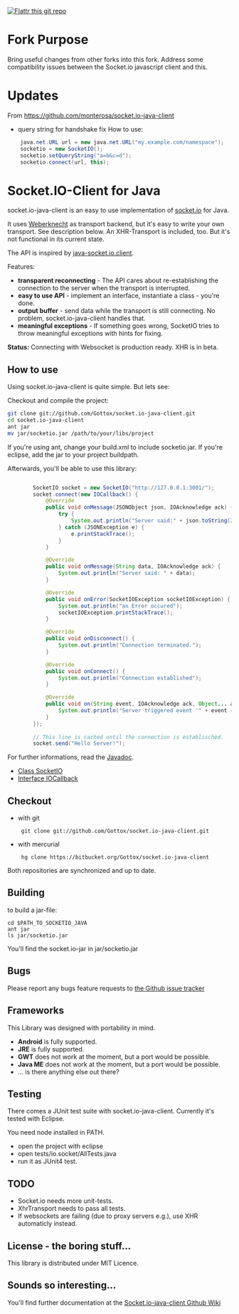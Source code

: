 [![Flattr this git repo](http://api.flattr.com/button/flattr-badge-large.png)](https://flattr.com/submit/auto?user_id=Gottox&url=https://github.com/Gottox/socket.io-java-client&title=socket.io-java-client&language=&tags=github&category=software)

# Fork Purpose

Bring useful changes from other forks into this fork.
Address some compatibility issues between the Socket.io javascript client and this.

# Updates

From https://github.com/monterosa/socket.io-java-client
 * query string for handshake fix
How to use:
``` java
    java.net.URL url = new java.net.URL("my.example.com/namespace");
    socketio = new SocketIO();
    socketio.setQueryString("a=b&c=d");
    socketio.connect(url, this);
```


# Socket.IO-Client for Java

socket.io-java-client is an easy to use implementation of [socket.io](http://socket.io) for Java.

It uses [Weberknecht](http://code.google.com/p/weberknecht/) as transport backend, but it's easy
to write your own transport. See description below. An XHR-Transport is included, too. But it's
not functional in its current state.

The API is inspired by [java-socket.io.client](https://github.com/benkay/java-socket.io.client).

Features:

 * __transparent reconnecting__ - The API cares about re-establishing the connection to the server
   when the transport is interrupted.
 * __easy to use API__ - implement an interface, instantiate a class - you're done.
 * __output buffer__ - send data while the transport is still connecting. No problem, socket.io-java-client handles that.
 * __meaningful exceptions__ - If something goes wrong, SocketIO tries to throw meaningful exceptions with hints for fixing.

__Status:__ Connecting with Websocket is production ready. XHR is in beta.


## How to use

Using socket.io-java-client is quite simple. But lets see:

Checkout and compile the project:

``` bash
git clone git://github.com/Gottox/socket.io-java-client.git
cd socket.io-java-client
ant jar
mv jar/socketio.jar /path/to/your/libs/project
```

If you're using ant, change your build.xml to include socketio.jar. If you're eclipse, add the jar to your project buildpath.

Afterwards, you'll be able to use this library: 

``` java

		SocketIO socket = new SocketIO("http://127.0.0.1:3001/");
		socket.connect(new IOCallback() {
			@Override
			public void onMessage(JSONObject json, IOAcknowledge ack) {
				try {
					System.out.println("Server said:" + json.toString(2));
				} catch (JSONException e) {
					e.printStackTrace();
				}
			}

			@Override
			public void onMessage(String data, IOAcknowledge ack) {
				System.out.println("Server said: " + data);
			}

			@Override
			public void onError(SocketIOException socketIOException) {
				System.out.println("an Error occured");
				socketIOException.printStackTrace();
			}

			@Override
			public void onDisconnect() {
				System.out.println("Connection terminated.");
			}

			@Override
			public void onConnect() {
				System.out.println("Connection established");
			}

			@Override
			public void on(String event, IOAcknowledge ack, Object... args) {
				System.out.println("Server triggered event '" + event + "'");
			}
		});
		
		// This line is cached until the connection is establisched.
		socket.send("Hello Server!");

```

For further informations, read the [Javadoc](http://s01.de/hgexport/socket.io-java-client/).

 * [Class SocketIO](http://s01.de/~tox/socket.io-java-client/io/socket/SocketIO.html)
 * [Interface IOCallback](http://s01.de/~tox/socket.io-java-client/io/socket/IOCallback.html)
 
## Checkout

 * with git
 
		git clone git://github.com/Gottox/socket.io-java-client.git

 * with mercurial
 
 		hg clone https://bitbucket.org/Gottox/socket.io-java-client 
 
Both repositories are synchronized and up to date.

## Building

to build a jar-file:

	cd $PATH_TO_SOCKETIO_JAVA
	ant jar
	ls jar/socketio.jar

You'll find the socket.io-jar in jar/socketio.jar 

## Bugs

Please report any bugs feature requests to [the Github issue tracker](https://github.com/Gottox/socket.io-java-client/issues)

## Frameworks

This Library was designed with portability in mind.

* __Android__ is fully supported.
* __JRE__ is fully supported.
* __GWT__ does not work at the moment, but a port would be possible.
* __Java ME__ does not work at the moment, but a port would be possible.
* ... is there anything else out there?

## Testing

There comes a JUnit test suite with socket.io-java-client. Currently it's tested with Eclipse.

You need node installed in PATH.

 * open the project with eclipse
 * open tests/io.socket/AllTests.java
 * run it as JUnit4 test.

## TODO

* Socket.io needs more unit-tests.
* XhrTransport needs to pass all tests.
* If websockets are failing (due to proxy servers e.g.), use XHR automaticly instead.

## License - the boring stuff...

This library is distributed under MIT Licence.

## Sounds so interesting...

You'll find further documentation at the [Socket.io-java-client Github Wiki](https://github.com/Gottox/socket.io-java-client/wiki)
